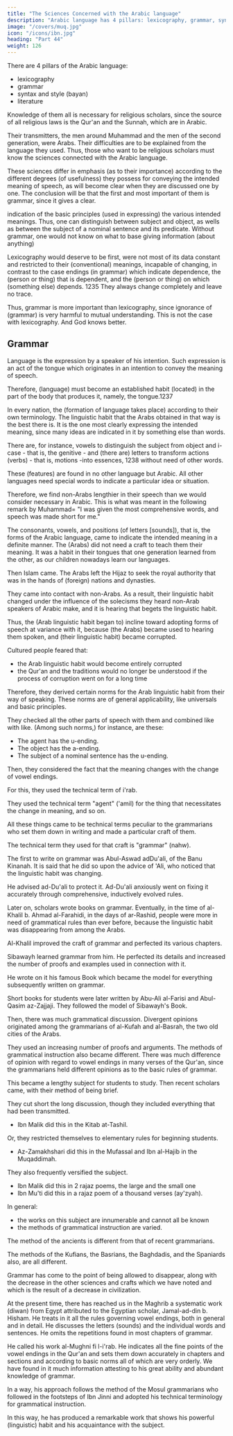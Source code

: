 ```yaml
---
title: "The Sciences Concerned with the Arabic language"
description: "Arabic language has 4 pillars: lexicography, grammar, syntax and style (bayan), literature"
image: "/covers/muq.jpg"
icon: "/icons/ibn.jpg"
heading: "Part 44"
weight: 126
---
```




There are 4 pillars of the Arabic language:

- lexicography
- grammar
- syntax and style (bayan)
- literature

Knowledge of them all is necessary for religious scholars, since the source of all religious laws is the Qur'an and the Sunnah, which are in Arabic. 

Their transmitters, the men around Muhammad and the men of the second generation, were Arabs. Their difficulties are to be explained from the language they used. Thus, those who want to be religious scholars must know the sciences connected with the Arabic language.

These sciences differ in emphasis (as to their importance) according to the different degrees (of usefulness) they possess for conveying the intended meaning of speech, as will become clear when they are discussed one by one. The conclusion will be that the first and most important of them is grammar, since it gives a clear.

indication of the basic principles (used in expressing) the various intended meanings. Thus, one can distinguish between subject and object, as wells as between the subject of a nominal sentence and its predicate. Without grammar, one
would not know on what to base giving information (about anything)

Lexicography would deserve to be first, were not most of its data constant and restricted to their (conventional) meanings, incapable of changing, in contrast to the case endings (in grammar) which indicate dependence, the (person or thing)
that is dependent, and the (person or thing) on which (something else) depends. 1235
They always change completely and leave no trace. 

Thus, grammar is more important than lexicography, since ignorance of (grammar) is very harmful to
mutual understanding. This is not the case with lexicography.
And God knows better.


## Grammar

Language is the expression by a speaker of his intention. Such expression is an act of the tongue which originates in an intention to convey the meaning of speech. <!-- 1236 --> 

Therefore, (language) must become an established habit (located) in the part of the body that produces it, namely, the tongue.1237

In every nation, the (formation of language takes place) according to their own terminology. The linguistic habit that the Arabs obtained in that way is the best there is. It is the one most clearly expressing the intended meaning, since many
ideas are indicated in it by something else than words. 

There are, for instance, vowels to distinguish the subject from object and i-case - that is, the genitive - and
(there are) letters to transform actions (verbs) - that is, motions -into essences, 1238
without need of other words. 

These (features) are found in no other language but Arabic. All other languages need special words to indicate a particular idea or situation. 

Therefore, we find non-Arabs lengthier in their speech than we would consider necessary in Arabic. This is what was meant in the following remark by Muhammad= "I was given the most comprehensive words, and speech was made short for me."

The consonants, vowels, and positions (of letters [sounds]), that is, the forms of the Arabic language, came to indicate the intended meaning in a definite manner. The (Arabs) did not need a craft to teach them their meaning. It was a habit in their
tongues that one generation learned from the other, as our children nowadays learn
our languages.

Then Islam came. The Arabs left the Hijaz to seek the royal authority that was in the hands of (foreign) nations and dynasties. 

They came into contact with non-Arabs. As a result, their linguistic habit changed under the influence of the solecisms they heard non-Arab speakers of Arabic make, and it is hearing that begets the linguistic habit. 

Thus, the (Arab linguistic habit began to) incline toward adopting forms of speech at variance with it, because (the Arabs) became used to hearing them spoken, and (their linguistic habit) became corrupted. 
<!-- 1240 -->

Cultured people feared that:
- the Arab linguistic habit would become entirely corrupted 
- the Qur'an and the traditions would no longer be understood if the process of corruption went on for a long time 

Therefore, they derived certain norms for the Arab linguistic habit from their way of speaking. These norms are of general applicability, like universals and basic principles.

They checked all the other parts of speech with them and combined like with like. (Among such norms,) for instance, are these:
- The agent has the u-ending.
- The object has the a-ending.
- The subject of a nominal sentence has the u-ending.

Then, they considered the fact that the meaning changes with the change of vowel endings. 

For this, they used the technical term of i'rab. 

They used the technical term "agent" ('amil) for the thing that necessitates the change in meaning, and so on. 

All these things came to be technical terms peculiar to the grammarians who set them down in writing and made a particular craft of them. 
<!-- 1241 -->

The technical term they used for that craft is "grammar" (nahw).

<!-- 1242 -->
The first to write on grammar was Abul-Aswad adDu'ali, of the Banu Kinanah. It is said that he did so upon the advice of 'Ali, who noticed that the linguistic habit was changing. 

He advised ad-Du'ali to protect it. Ad-Du'ali anxiously went on fixing it accurately through comprehensive, inductively evolved rules.

<!-- 1243 -->
Later on, scholars wrote books on grammar. Eventually, in the time of al-Khalil b. Ahmad al-Farahidi, in the days of ar-Rashid, people were more in need of grammatical rules than ever before, because the linguistic habit was
disappearing from among the Arabs.

Al-Khalil improved the craft of grammar and perfected its various chapters. 

<!-- 1244 -->
Sibawayh learned grammar from him. He perfected its details and increased the number of proofs and examples used in
connection with it. 

He wrote on it his famous Book which became the model for everything subsequently written on grammar. <!-- 1245 -->

<!-- 1246 1247 -->
Short books for students were later written by Abu-Ali al-Farisi and Abul-Qasim az-Zajjaji. They followed the model of Sibawayh's Book.

Then, there was much grammatical discussion. Divergent opinions originated among the grammarians of al-Kufah and al-Basrah, the two old cities of the Arabs. 

They used an increasing number of proofs and arguments. The methods of grammatical instruction also became different. There was much difference of opinion with regard to vowel endings in many verses of the Qur'an, since the grammarians held different opinions as to the basic rules of grammar. 

This became a lengthy subject for students to study. Then recent scholars came, with their method of being brief. 

They cut short the long discussion, though they included everything that had been transmitted. 
<!-- 1248 -->
<!-- t, for instance, was what and others,  -->
- Ibn Malik did this in the Kitab at-Tashil. 

Or, they restricted themselves to elementary rules for beginning students.
- Az-Zamakhshari did this in the Mufassal and Ibn al-Hajib in the Muqaddimah. 
<!-- 1249  -->

They also frequently versified the subject. 
- Ibn Malik did this in 2 rajaz poems, the large and the small one
- Ibn Mu'ti did this in a rajaz poem of a thousand verses (ay'zyah).
<!-- 1250 -->


In general:
- the works on this subject are innumerable and cannot all be known
- the methods of grammatical instruction are varied. 

The method of the ancients is different from that of recent grammarians. 

The methods of the Kufians, the Basrians, the Baghdadis, and the Spaniards also, are all different. 

Grammar has come to the point of being allowed to disappear, along with the decrease in the other sciences and crafts which we have noted and which is the result of a decrease in civilization. 

<!-- 1251 -->
At the present time, there has reached us in the Maghrib a systematic work (diwan) from Egypt attributed to the Egyptian scholar, Jamal-ad-din b. Hisham. He treats in it all the rules governing vowel endings, both in general and in detail. He discusses the letters (sounds) and the individual words and sentences. He omits the repetitions found in most chapters of grammar.

<!-- 1252 -->
He called his work al-Mughni fi l-i'rab.  He indicates all the fine points of the vowel endings in the Qur'an and sets them down accurately in chapters and sections and according to basic norms all of which are very orderly. We have found in it much information attesting to his great ability and abundant knowledge of grammar. 

In a way, his approach follows the method of the Mosul grammarians who followed in the footsteps of Ibn Jinni and adopted his technical terminology for grammatical instruction. 

In this way, he has produced a remarkable work that shows his powerful (linguistic) habit and his acquaintance with the subject.
